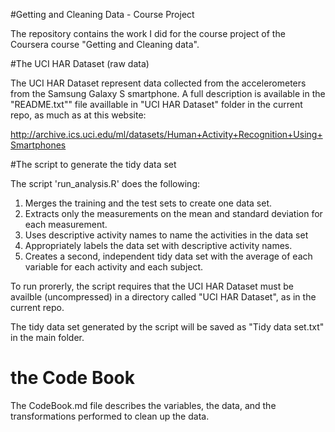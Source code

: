 #Getting and Cleaning Data - Course Project

The repository contains the work I did for the course project of the Coursera course "Getting and Cleaning data".

#The UCI HAR Dataset (raw data)

The UCI HAR Dataset represent data collected from the accelerometers from the Samsung Galaxy S smartphone. A full description is available in the "README.txt"" file availlable in "UCI HAR Dataset" folder in the current repo, as much as at this website: 

http://archive.ics.uci.edu/ml/datasets/Human+Activity+Recognition+Using+Smartphones 

#The script to generate the tidy data set

The script 'run_analysis.R' does the following:

1. Merges the training and the test sets to create one data set.
2. Extracts only the measurements on the mean and standard deviation for each measurement. 
3. Uses descriptive activity names to name the activities in the data set
4. Appropriately labels the data set with descriptive activity names. 
5. Creates a second, independent tidy data set with the average of each variable for each activity and each subject. 

To run prorerly, the script requires that the UCI HAR Dataset must be availble (uncompressed) in a directory called "UCI HAR Dataset", as in the current repo.

The tidy data set generated by the script will be saved as "Tidy data set.txt" in the main folder.

# the Code Book

The CodeBook.md file describes the variables, the data, and the transformations performed to clean up the data.

